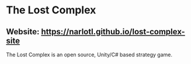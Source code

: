 # The Lost Complex
Website: https://narlotl.github.io/lost-complex-site
-------
The Lost Complex is an open source, Unity/C# based strategy game. 
